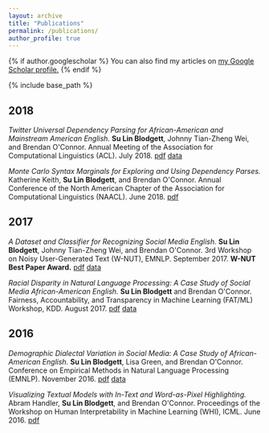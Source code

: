 ```yaml
---
layout: archive
title: "Publications"
permalink: /publications/
author_profile: true
---
```


{% if author.googlescholar %}
  You can also find my articles on <u><a href="{{author.googlescholar}}">my Google Scholar profile</a>.</u>
{% endif %}

{% include base_path %}

## 2018

*Twitter Universal Dependency Parsing for African-American and Mainstream American English.* **Su Lin Blodgett**, Johnny Tian-Zheng Wei, and Brendan O'Connor. Annual Meeting of the Association for Computational Linguistics (ACL). July 2018. [pdf](http://aclweb.org/anthology/P18-1131) [data](http://slanglab.cs.umass.edu/TwitterAAE/)

*Monte Carlo Syntax Marginals for Exploring and Using Dependency Parses.* Katherine Keith, **Su Lin Blodgett**, and Brendan O'Connor. Annual Conference of the North American Chapter of the Association for Computational Linguistics (NAACL). June 2018. [pdf](http://www.aclweb.org/anthology/N18-1084)

## 2017

*A Dataset and Classifier for Recognizing Social Media English.* **Su Lin Blodgett**, Johnny Tian-Zheng Wei, and Brendan O'Connor. 3rd Workshop on Noisy User-Generated Text (W-NUT), EMNLP. September 2017. **W-NUT Best Paper Award.** [pdf](http://noisy-text.github.io/2017/pdf/WNUT08.pdf) [data](http://slanglab.cs.umass.edu/TwitterLangID/)

*Racial Disparity in Natural Language Processing: A Case Study of Social Media African-American English.* **Su Lin Blodgett** and Brendan O'Connor. Fairness, Accountability, and Transparency in Machine Learning (FAT/ML) Workshop, KDD. August 2017. [pdf](https://arxiv.org/pdf/1707.00061.pdf) [data](http://slanglab.cs.umass.edu/TwitterLangID/)

## 2016
*Demographic Dialectal Variation in Social Media: A Case Study of African-American English.* **Su Lin Blodgett**, Lisa Green, and Brendan O'Connor. Conference on Empirical Methods in Natural Language Processing (EMNLP). November 2016. [pdf](https://aclweb.org/anthology/D16-1120) [data](http://slanglab.cs.umass.edu/TwitterAAE/)

*Visualizing Textual Models with In-Text and Word-as-Pixel Highlighting.* Abram Handler, **Su Lin Blodgett**, and Brendan O'Connor. Proceedings of the Workshop on Human Interpretability in Machine Learning (WHI), ICML. June 2016. [pdf](https://arxiv.org/pdf/1606.06352v1.pdf)

<!-- {% for post in site.publications reversed %}
  {% include archive-single.html %}
{% endfor %}
 -->